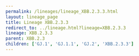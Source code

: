 ```yaml
---
permalink: /lineages/lineage_XBB.2.3.3.html
layout: lineage_page
title: Lineage XBB.2.3.3
redirect_to: ../lineage.html?lineage=XBB.2.3.3
lineage: XBB.2.3.3
parent: XBB.2.3
children: ['GJ.1', 'GJ.1.1', 'GJ.2', 'XBB.2.3.3']
---
```

